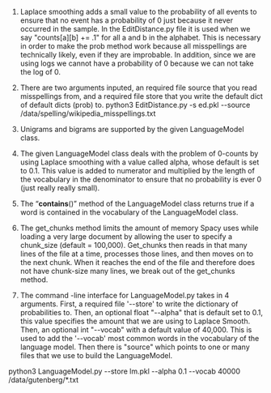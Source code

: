 1. Laplace smoothing adds a small value to the probability of all events to ensure that no event has a probability of 0 just because it never occurred in the sample. In the EditDistance.py file it is used when we say "counts[a][b] += .1" for all a and b in the alphabet. This is necessary in order to make the prob method work because all misspellings are technically likely, even if they are improbable. In addition, since we are using logs we cannot have a probability of 0 because we can not take the log of 0.

2. There are two arguments inputed, an required file source that you read misspellings from, and a required file store that you write the default dict of default dicts (prob) to.
      python3 EditDistance.py -s ed.pkl --source /data/spelling/wikipedia_misspellings.txt

3. Unigrams and bigrams are supported by the given LanguageModel class.

4. The given LanguageModel class deals with the problem of 0-counts by using Laplace smoothing with a value called alpha, whose default is set to 0.1. This value is added to numerator and multiplied by the length of the vocabulary in the denominator to ensure that no probability is ever 0 (just really really small).

5. The “__contains__()” method of the LanguageModel class returns true if a word is contained in the vocabulary of the LanguageModel class.

6. The get_chunks method limits the amount of memory Spacy uses while loading a very large document by allowing the user to specify a chunk_size (default = 100,000). Get_chunks then reads in that many lines of the file at a time, processes those lines, and then moves on to the next chunk. When it reaches the end of the file and therefore does not have chunk-size many lines, we break out of the get_chunks method.

7. The command -line interface for LanguageModel.py takes in 4 arguments. First, a required file '--store' to write the dictionary of probabilities to. Then, an optional float "--alpha" that is default set to 0.1, this value specifies the amount that we are using to Laplace Smooth. Then, an optional int "--vocab" with a default value of 40,000. This is used to add the '--vocab' most common words in the vocabulary of the language model. Then there is "source" which points to one or many files that we use to build the LanguageModel.

python3 LanguageModel.py --store lm.pkl --alpha 0.1 --vocab 40000 /data/gutenberg/*.txt
